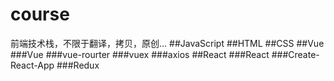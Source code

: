 # course
前端技术栈，不限于翻译，拷贝，原创...
##JavaScript
##HTML
##CSS
##Vue
###Vue
###vue-rourter
###vuex
###axios
##React
###React
###Create-React-App
###Redux
